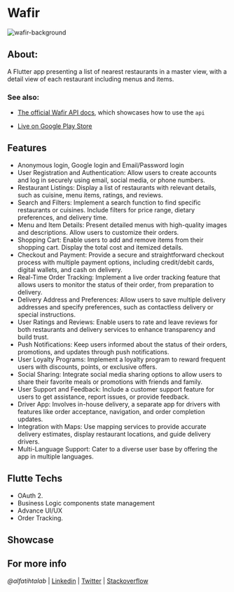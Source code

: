 # Wafir
![wafir-background](https://github.com/alfatihtalab/WafirFlutterApp/assets/35189369/43ea8b61-817b-49c4-87f7-6771d29464d4)

## About:
A Flutter app presenting a list of nearest restaurants in a master view, with a detail view of each restaurant including menus and items.

### See also:

- [The official Wafir API docs](http://api.wafirhero.com/redoc), which showcases how to use the `api`

- [Live on Google Play Store](https://play.google.com/store/apps/details?id=com.wafirsd.customer)


## Features

- Anonymous login, Google login and Email/Password login
- User Registration and Authentication: Allow users to create accounts and log in securely using email, social media, or phone numbers.
- Restaurant Listings: Display a list of restaurants with relevant details, such as cuisine, menu items, ratings, and reviews.
- Search and Filters: Implement a search function to find specific restaurants or cuisines. Include filters for price range, dietary preferences, and delivery time.
- Menu and Item Details: Present detailed menus with high-quality images and descriptions. Allow users to customize their orders.
- Shopping Cart: Enable users to add and remove items from their shopping cart. Display the total cost and itemized details.
- Checkout and Payment: Provide a secure and straightforward checkout process with multiple payment options, including credit/debit cards, digital wallets, and cash on delivery.
- Real-Time Order Tracking: Implement a live order tracking feature that allows users to monitor the status of their order, from preparation to delivery.
- Delivery Address and Preferences: Allow users to save multiple delivery addresses and specify preferences, such as contactless delivery or special instructions.
- User Ratings and Reviews: Enable users to rate and leave reviews for both restaurants and delivery services to enhance transparency and build trust.
- Push Notifications: Keep users informed about the status of their orders, promotions, and updates through push notifications.
- User Loyalty Programs: Implement a loyalty program to reward frequent users with discounts, points, or exclusive offers.
- Social Sharing: Integrate social media sharing options to allow users to share their favorite meals or promotions with friends and family.
- User Support and Feedback: Include a customer support feature for users to get assistance, report issues, or provide feedback.
- Driver App: Involves in-house delivery, a separate app for drivers with features like order acceptance, navigation, and order completion updates.
- Integration with Maps: Use mapping services to provide accurate delivery estimates, display restaurant locations, and guide delivery drivers.
- Multi-Language Support: Cater to a diverse user base by offering the app in multiple languages.

## Flutte Techs
- OAuth 2. 
- Business Logic components state management
- Advance UI/UX
- Order Tracking.

## Showcase


## For more info

_@alfatihtalab_ |
[Linkedin](https://www.linkedin.com/in/alfatihtalab/) |
[Twitter](https://twitter.com/alfatihtalab) |
[Stackoverflow](https://stackoverflow.com/users/9351052/alfatih-eltayeb)
